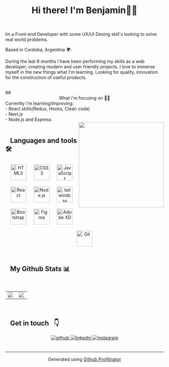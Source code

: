 # <div align="center">Hi there! I'm Benjamin👋🏻</div>  
  

<br/>  

Im a Front-end Developer with some UX/UI Desing skill's looking to solve real world problems.   
  

Based in Cordoba, Argentina 🌍.  
  

During the last 8 months I have been performing my skills as a web developer, creating modern and user friendly projects. I love to immerse myself in the new things what I'm learning. Looking for quality, innovation for the construction of useful products.  
  

<br/>  

<div>
  <div width=50%>
    ##<div align="center">What i'm focusing on 👨‍💻</div>
    <div>
      Currently i'm learning/improving:
      <br/>
        - React skills(Redux, Hooks, Clean code)
      <br/>
        - Next.js
      <br/>
        - Node.js and Express
     </div>
  </div>
  <div width=50%>
    <img src="https://www.gurutechnolabs.com/wp-content/uploads/2020/10/web-app-development-gurutechnolabs.png" align="right" height="270" width="270" />
   </div>
</div>   

<br/>  

## ⠀Languages and tools 🛠️  
  

<div align="center">  
<img style="margin: 10px" src="https://profilinator.rishav.dev/skills-assets/html5-original-wordmark.svg" alt="HTML5" height="50" />  
<img style="margin: 10px" src="https://profilinator.rishav.dev/skills-assets/css3-original-wordmark.svg" alt="CSS3" height="50" />  
<img style="margin: 10px" src="https://profilinator.rishav.dev/skills-assets/javascript-original.svg" alt="JavaScript" height="50" />  
<img style="margin: 10px" src="https://profilinator.rishav.dev/skills-assets/react-original-wordmark.svg" alt="React" height="50" />  
<img style="margin: 10px" src="https://profilinator.rishav.dev/skills-assets/nodejs-original-wordmark.svg" alt="Node.js" height="50" />
<img style="margin: 10px" src="https://upload.wikimedia.org/wikipedia/commons/thumb/d/d5/Tailwind_CSS_Logo.svg/1024px-Tailwind_CSS_Logo.svg.png" alt="tailwindcss" height="50" />
<img style="margin: 10px" src="https://profilinator.rishav.dev/skills-assets/bootstrap-plain.svg" alt="Bootstrap" height="50" />  
<img style="margin: 10px" src="https://profilinator.rishav.dev/skills-assets/figma-icon.svg" alt="Figma" height="50" />  
<img style="margin: 10px" src="https://profilinator.rishav.dev/skills-assets/adobexd.png" alt="Adobe XD" height="50" />  
<img style="margin: 10px" src="https://profilinator.rishav.dev/skills-assets/git-scm-icon.svg" alt="Git" height="50" />  
</div>  

<br/>  

## ⠀My Github Stats 📊  
  

<br/>  

<table><tr><td valign="top" width="50%">

<img src="https://github-readme-stats.vercel.app/api?username=D-Benja&show_icons=true&count_private=true&hide_border=true" align="left" />

</td><td valign="top" width="50%">

<img src="https://github-readme-stats.vercel.app/api/top-langs/?username=D-Benja&hide_border=true&layout=compact" align="left" />

</td></tr></table>  

<br/>  

## ⠀Get in touch⠀👇  
  

<div align="center">
<a href="https://github.com/D-Benja" target="_blank">
<img src=https://img.shields.io/badge/github-%2324292e.svg?&style=for-the-badge&logo=github&logoColor=white alt=github style="margin-bottom: 5px;" />
</a>
<a href="https://linkedin.com/in/diaz-benjamin" target="_blank">
<img src=https://img.shields.io/badge/linkedin-%231E77B5.svg?&style=for-the-badge&logo=linkedin&logoColor=white alt=linkedin style="margin-bottom: 5px;" />
</a>
<a href="https://instagram.com/benjaa.diaz_" target="_blank">
<img src=https://img.shields.io/badge/instagram-%23000000.svg?&style=for-the-badge&logo=instagram&logoColor=white alt=instagram style="margin-bottom: 5px;" />
</a>  
</div>  

<br />

----
<div align="center">Generated using <a href="https://profilinator.rishav.dev/" target="_blank">Github Profilinator</a></div>
